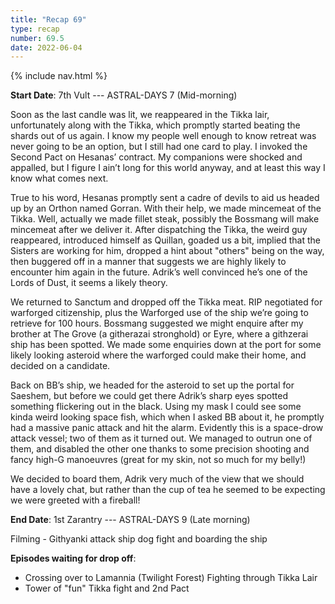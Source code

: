 ```yaml
---
title: "Recap 69"
type: recap
number: 69.5
date: 2022-06-04
---
```


{% include nav.html %}

**Start Date**: 7th Vult --- ASTRAL-DAYS 7 (Mid-morning)

Soon as the last candle was lit, we reappeared in the Tikka lair, unfortunately along with the Tikka, which promptly started beating the shards out of us again. I know my people well enough to know retreat was never going to be an option, but I still had one card to play. I invoked the Second Pact on Hesanas’ contract. My companions were shocked and appalled, but I figure I ain’t long for this world anyway, and at least this way I know what comes next.

True to his word, Hesanas promptly sent a cadre of devils to aid us headed up by an Orthon named Gorran. With their help, we made mincemeat of the Tikka. Well, actually we made fillet steak, possibly the Bossmang will make mincemeat after we deliver it. After dispatching the Tikka, the weird guy reappeared, introduced himself as Quillan, goaded us a bit, implied that the Sisters are working for him, dropped a hint about "others" being on the way, then buggered off in a manner that suggests we are highly likely to encounter him again in the future. Adrik’s well convinced he’s one of the Lords of Dust, it seems a likely theory.

We returned to Sanctum and dropped off the Tikka meat. RIP negotiated for warforged citizenship, plus the Warforged use of the ship we’re going to retrieve for 100 hours. Bossmang suggested we might enquire after my brother at The Grove (a githerazai stronghold) or Eyre, where a githzerai ship has been spotted. We made some enquiries down at the port for some likely looking asteroid where the warforged could make their home, and decided on a candidate.

Back on BB’s ship, we headed for the asteroid to set up the portal for Saeshem, but before we could get there Adrik’s sharp eyes spotted something flickering out in the black. Using my mask I could see some kinda weird looking space fish, which when I asked BB about it, he promptly had a massive panic attack and hit the alarm. Evidently this is a space-drow attack vessel; two of them as it turned out. We managed to outrun one of them, and disabled the other one thanks to some precision shooting and fancy high-G manoeuvres (great for my skin, not so much for my belly!)

We decided to board them, Adrik very much of the view that we should have a lovely chat, but rather than the cup of tea he seemed to be expecting we were greeted with a fireball!

**End Date**: 1st Zarantry --- ASTRAL-DAYS 9 (Late morning)

Filming - Githyanki attack ship dog fight and boarding the ship

**Episodes waiting for drop off**:
- Crossing over to Lamannia (Twilight Forest) Fighting through Tikka Lair
- Tower of "fun" Tikka fight and 2nd Pact